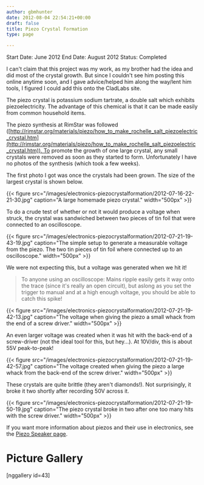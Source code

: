 ```yaml
---
author: gbmhunter
date: 2012-08-04 22:54:21+00:00
draft: false
title: Piezo Crystal Formation
type: page

---
```


Start Date: June 2012
End Date: August 2012
Status: Completed

I can't claim that this project was my work, as my brother had the idea and did most of the crystal growth. But since I couldn't see him posting this online anytime soon, and I gave advice/helped him along the way/lent him tools, I figured I could add this onto the CladLabs site.

The piezo crystal is potassium sodium tartrate, a double salt which exhibits piezoelectricity. The advantage of this chemical is that it can be made easily from common household items.

The piezo synthesis at RimStar was followed ([http://rimstar.org/materials/piezo/how_to_make_rochelle_salt_piezoelectric_crystal.htm](http://rimstar.org/materials/piezo/how_to_make_rochelle_salt_piezoelectric_crystal.htm)). To promote the growth of one large crystal, any small crystals were removed as soon as they started to form. Unfortunately I have no photos of the synthesis (which took a few weeks).

The first photo I got was once the crystals had been grown. The size of the largest crystal is shown below.

{{< figure src="/images/electronics-piezocrystalformation/2012-07-16-22-21-30.jpg" caption="A large homemade piezo crystal."  width="500px" >}}

To do a crude test of whether or not it would produce a voltage when struck, the crystal was sandwiched between two pieces of tin foil that were connected to an oscilloscope.

{{< figure src="/images/electronics-piezocrystalformation/2012-07-21-19-43-19.jpg" caption="The simple setup to generate a measurable voltage from the piezo. The two tin pieces of tin foil where connected up to an oscilloscope."  width="500px" >}}

We were not expecting this, but a voltage was generated when we hit it!

<blockquote>To anyone using an oscilloscope: Mains ripple easily gets it way onto the trace (since it's really an open circuit), but aslong as you set the trigger to manual and at a high enough voltage, you should be able to catch this spike!</blockquote>

{{< figure src="/images/electronics-piezocrystalformation/2012-07-21-19-42-13.jpg" caption="The voltage when giving the piezo a small whack from the end of a screw driver."  width="500px" >}}

An even larger voltage was created when it was hit with the back-end of a screw-driver (not the ideal tool for this, but hey...). At 10V/div, this is about 55V peak-to-peak!

{{< figure src="/images/electronics-piezocrystalformation/2012-07-21-19-42-57.jpg" caption="The voltage created when giving the piezo a large whack from the back-end of the screw driver."  width="500px" >}}

These crystals are quite brittle (they aren't diamonds!). Not surprisingly, it broke it two shortly after recording 50V across it.

{{< figure src="/images/electronics-piezocrystalformation/2012-07-21-19-50-19.jpg" caption="The piezo crystal broke in two after one too many hits with the screw driver."  width="500px" >}}

If you want more information about piezos and their use in electronics, see the [Piezo Speaker page](/electronics/components/piezos).

# Picture Gallery

[nggallery id=43]
